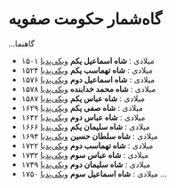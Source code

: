 # گاه‌شمار حکومت صفویه

...گاهنما
- ۱۵۰۱ میلادی
  : **شاه اسماعیل یکم** [ویکی‌پدیا](https://fa.wikipedia.org/wiki/%D8%B4%D8%A7%D9%87_%D8%A7%D8%B3%D9%85%D8%A7%D8%B9%DB%8C%D9%84_%DB%8C%DA%A9%D9%85)
- ۱۵۲۴ میلادی
  : **شاه تهماسب یکم** [ویکی‌پدیا](https://fa.wikipedia.org/wiki/%D8%B4%D8%A7%D9%87_%D8%AA%D9%87%D9%85%D8%A7%D8%B3%D8%A8_%DB%8C%DA%A9%D9%85)
- ۱۵۷۶ میلادی
  : **شاه اسماعیل دوم** [ویکی‌پدیا](https://fa.wikipedia.org/wiki/%D8%B4%D8%A7%D9%87_%D8%A7%D8%B3%D9%85%D8%A7%D8%B9%DB%8C%D9%84_%D8%AF%D9%88%D9%85)
- ۱۵۷۸ میلادی
  : **شاه محمد خدابنده** [ویکی‌پدیا](https://fa.wikipedia.org/wiki/%D8%B4%D8%A7%D9%87_%D9%85%D8%AD%D9%85%D8%AF_%D8%AE%D8%AF%D8%A7%D8%A8%D9%86%D8%AF%D9%87)
- ۱۵۸۷ میلادی
  : **شاه عباس یکم** [ویکی‌پدیا](https://fa.wikipedia.org/wiki/%D8%B4%D8%A7%D9%87_%D8%B9%D8%A8%D8%A7%D8%B3_%DB%8C%DA%A9%D9%85)
- ۱۶۲۹ میلادی
  : **شاه صفی یکم** [ویکی‌پدیا](https://fa.wikipedia.org/wiki/%D8%B4%D8%A7%D9%87_%D8%B5%D9%81%DB%8C_%DB%8C%DA%A9%D9%85)
- ۱۶۴۲ میلادی
  : **شاه عباس دوم** [ویکی‌پدیا](https://fa.wikipedia.org/wiki/%D8%B4%D8%A7%D9%87_%D8%B9%D8%A8%D8%A7%D8%B3_%D8%AF%D9%88%D9%85)
- ۱۶۶۶ میلادی
  : **شاه سلیمان یکم** [ویکی‌پدیا](https://fa.wikipedia.org/wiki/%D8%B4%D8%A7%D9%87_%D8%B3%D9%84%DB%8C%D9%85%D8%A7%D9%86_%DB%8C%DA%A9%D9%85)
- ۱۶۹۴ میلادی
  : **شاه سلطان حسین** [ویکی‌پدیا](https://fa.wikipedia.org/wiki/%D8%B4%D8%A7%D9%87_%D8%B3%D9%84%D8%B7%D8%A7%D9%86_%D8%AD%D8%B3%DB%8C%D9%86)
- ۱۷۲۲ میلادی
  : **شاه تهماسب دوم** [ویکی‌پدیا](https://fa.wikipedia.org/wiki/%D8%B4%D8%A7%D9%87_%D8%AA%D9%87%D9%85%D8%A7%D8%B3%D8%A8_%D8%AF%D9%88%D9%85)
- ۱۷۳۲ میلادی
  : **شاه عباس سوم** [ویکی‌پدیا](https://fa.wikipedia.org/wiki/%D8%B4%D8%A7%D9%87_%D8%B9%D8%A8%D8%A7%D8%B3_%D8%B3%D9%88%D9%85)
- ۱۷۴۹ میلادی
  : **شاه سلیمان دوم** [ویکی‌پدیا](https://fa.wikipedia.org/wiki/%D8%B4%D8%A7%D9%87_%D8%B3%D9%84%DB%8C%D9%85%D8%A7%D9%86_%D8%AF%D9%88%D9%85)
- ۱۷۵۰ میلادی
  : **شاه اسماعیل سوم** [ویکی‌پدیا](https://fa.wikipedia.org/wiki/%D8%B4%D8%A7%D9%87_%D8%A7%D8%B3%D9%85%D8%A7%D8%B9%DB%8C%D9%84_%D8%B3%D9%88%D9%85)
...